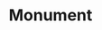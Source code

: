 ---
pid: llg179
title: Monument
location_transcription: Independence Hall Park
coordinates: "[-75.150003443692, 39.949004950534]"
zipcode: '19118'
gen_neighborhood: Northwest Philadelphia
neighborhood: Chestnut Hill
outside_phl: 
age: '15'
age_range: 13-19
instagram: 
image_file_name: llg_179.jpg
proposal_transcription: What does this monument mean to you?
topic: History
topic_summary: 0, 0
type: Sculpture Statue,Plaque
keywords_other: 
credit: 
image_labels: 
twitter: 
facebook: 
permalink: "/monuments/llg179/"
layout: item-page
---
